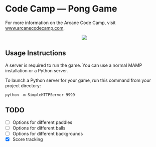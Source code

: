 # Code Camp &mdash; Pong Game

For more information on the Arcane Code Camp, visit www.arcanecodecamp.com.

<p align="center">
    <img src="http://static1.squarespace.com/static/5563276fe4b0e65363e7feb0/t/556371b8e4b0b7fb308ca4cc/1432580544966/?format=300w">
</p>

## Usage Instructions
A server is required to run the game. You can use a normal MAMP installation or a Python server.

To launch a Python server for your game, run this command from your project directory:
```
python -m SimpleHTTPServer 9999
```

## TODO
- [ ] Options for different paddles
- [ ] Options for different balls
- [ ] Options for different backgrounds
- [x] Score tracking
